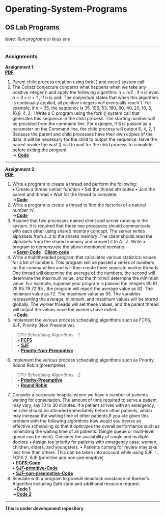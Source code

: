 # Operating-System-Programs
## OS Lab Programs 
*Note: Run programs in linux env*

---

### Assignments 
**Assignment 1**  </br> 
[**PDF**](https://github.com/ishanjogalekar/Operating-System-Programs/blob/main/Assignments/DA1/19BCE2250_LAB%20DA%201.pdf) </br>
1. Parent child process creation using fork( ) and exec() system call  </br>
2. The Collatz conjecture concerns what happens when we take any positive integer n and apply the following algorithm: *n = n/2* , if n is even *n = 3 × n + 1* , if n is odd. The conjecture states that when this algorithm is continually applied, all positive integers will eventually reach 1. For example, if n = 35, the sequence is 35, 106, 53, 160, 80, 40, 20, 10, 5, 16,8, 4, 2, 1.Write a C program using the fork () system call that generates this sequence in the child process. The starting number will be provided from the command line. For example, if 8 is passed as a parameter on the Command line, the child process will output 8, 4, 2, 1. Because the parent and child processes have their own copies of the data, it will be necessary for the child to output the sequence. Have the parent invoke the wait () call to 
wait for the child process to complete before exiting the program. </br>
-> [**Code**](https://github.com/ishanjogalekar/Operating-System-Programs/blob/main/Assignments/DA1/collatz.c) </br>

---

**Assignment 2** </br>
[**PDF**](https://github.com/ishanjogalekar/Operating-System-Programs/blob/main/Assignments/DA2/19BCE2250%20OS%20LAB%20DA%202.pdf) </br>
1. Write a program to create a thread and perform the following: </br>
• Create a thread runner function 
• Set the thread attributes 
• Join the parent and thread 
• Wait for the thread to complete </br>
->[**Code**](https://github.com/ishanjogalekar/Operating-System-Programs/blob/main/Assignments/DA2/a.c) </br>
2. Write a program to create a thread to find the factorial of a natural number ‘n’. </br>
->[**Code**](https://github.com/ishanjogalekar/Operating-System-Programs/blob/main/Assignments/DA2/b.c) </br>
3. Assume that two processes named client and server running in the system. It is required that these two processes should communicate with each other using shared memory concept. The server writes alphabets from a..z to the shared memory .The client should read the alphabets from the shared memory and convert it to A...Z. Write a program to demonstrate the above mentioned scenario. </br>
->[**Serer-Code**](https://github.com/ishanjogalekar/Operating-System-Programs/blob/main/Assignments/DA2/C_Server.c)  &nbsp;  [**Client-code**](https://github.com/ishanjogalekar/Operating-System-Programs/blob/main/Assignments/DA2/C_Client.c) </br>
4. Write a multithreaded program that calculates various statistical values for a list of numbers. This program will be passed a series of numbers on the command line and will then create three separate worker threads. One thread will determine the average of the numbers, the second will determine the maximum value, and the third will determine the minimum value. For example, suppose your program is passed the integers 90 81 78 95 79 72 85 , the program will report the average value as 82. The minimum value as 72. The maximum value as 95. The variables representing the average, minimum, and maximum values will be stored globally. The worker threads will set these values, and the parent thread will output the values once the workers have exited. </br>
->[**Code**](https://github.com/ishanjogalekar/Operating-System-Programs/blob/main/Assignments/DA2/d.c) </br>
5. Implement the various process scheduling algorithms such as FCFS, SJF, Priority (Non Preemptive). </br>
> *CPU Scheduling Algorithms - 1*  </br>
• [**FCFS**](https://github.com/ishanjogalekar/Operating-System-Programs/blob/main/Assignments/DA2/CPU%20Scheduling/fcfs.c) </br>
• [**SJF**](https://github.com/ishanjogalekar/Operating-System-Programs/blob/main/Assignments/DA2/CPU%20Scheduling/sjf.c) </br>
• [**Priority-Non-Preemptive**](https://github.com/ishanjogalekar/Operating-System-Programs/blob/main/Assignments/DA2/CPU%20Scheduling/Priority_non_%20pre-emptive.c) </br>
6. Implement the various process scheduling algorithms such as Priority, Round Robin (preemptive). </br>
> *CPU Scheduling Algorithms - 2* </br>
• [**Priority-Preemptive**](https://github.com/ishanjogalekar/Operating-System-Programs/blob/main/Assignments/DA2/CPU%20Scheduling/Priority_pre-emptive.c) </br>
• [**Round Robin**](https://github.com/ishanjogalekar/Operating-System-Programs/blob/main/Assignments/DA2/CPU%20Scheduling/rr.c) </br>
7. Consider a corporate hospital where we have n number of patients waiting for consultation. The amount of time required to serve a patient may vary, say 10 to 30 minutes. If a patient arrives with an emergency, he /she should be attended immediately before other patients, which may increase the waiting time of other patients.If you are given this problem with the following algorithms how would you devise an effective scheduling so that it optimizes the overall performance such as minimizing the waiting time of all patients. (Single queue or multi-level queue can be used). Consider the availability of single and multiple doctors • Assign top priority for patients with emergency case, women, children, elders, and youngsters. • Patients coming for review may take less time than others. This can be taken into account while using SJF. 1. FCFS 2. SJF (primitive and non-pre-emptive) </br>
• [**FCFS-Code**](https://github.com/ishanjogalekar/Operating-System-Programs/blob/main/Assignments/DA2/fcfs_hosp.cpp) </br>
• [**SJF-primitive-Code**](https://github.com/ishanjogalekar/Operating-System-Programs/blob/main/Assignments/DA2/sjf_pre_hos.c) </br>
• [**SJF-non-preemptive-Code**](https://github.com/ishanjogalekar/Operating-System-Programs/blob/main/Assignments/DA2/sjf_non_pre_hos.c) </br>
8. Simulate with a program to provide deadlock avoidance of Banker’s Algorithm including Safe state and additional resource request. </br>
->[**Code 1**](https://github.com/ishanjogalekar/Operating-System-Programs/blob/main/Assignments/DA2/banker.c) </br>
->[**Code 2**](https://github.com/ishanjogalekar/Operating-System-Programs/blob/main/Assignments/DA2/banker_a.c) </br>

---

**This is under development repository**
